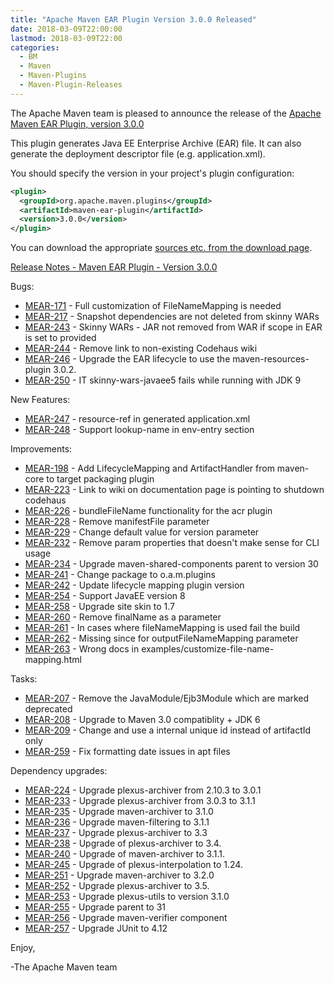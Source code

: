 ```yaml
---
title: "Apache Maven EAR Plugin Version 3.0.0 Released"
date: 2018-03-09T22:00:00
lastmod: 2018-03-09T22:00
categories:
  - BM
  - Maven
  - Maven-Plugins
  - Maven-Plugin-Releases
---
```

The Apache Maven team is pleased to announce the release of the 
[Apache Maven EAR Plugin, version 3.0.0](httpa://maven.apache.org/plugins/maven-ear-plugin/)

This plugin generates Java EE Enterprise Archive (EAR) file. It can also
generate the deployment descriptor file (e.g. application.xml).

You should specify the version in your project's plugin configuration:

```xml
<plugin>
  <groupId>org.apache.maven.plugins</groupId>
  <artifactId>maven-ear-plugin</artifactId>
  <version>3.0.0</version>
</plugin>
```

You can download the appropriate [sources etc. from the download page](https://maven.apache.org/plugins/maven-ear-plugin/download.cgi).
 

<!-- more -->

[Release Notes - Maven EAR Plugin - Version 3.0.0](https://issues.apache.org/jira/secure/ReleaseNote.jspa?projectId=12317422&amp;version=12330696)

Bugs:

 * [MEAR-171](https://issues.apache.org/jira/browse/MEAR-171) - Full customization of FileNameMapping is needed
 * [MEAR-217](https://issues.apache.org/jira/browse/MEAR-217) - Snapshot dependencies are not deleted from skinny WARs
 * [MEAR-243](https://issues.apache.org/jira/browse/MEAR-243) - Skinny WARs - JAR not removed from WAR if scope in EAR is set to provided
 * [MEAR-244](https://issues.apache.org/jira/browse/MEAR-244) - Remove link to non-existing Codehaus wiki
 * [MEAR-246](https://issues.apache.org/jira/browse/MEAR-246) - Upgrade the EAR lifecycle to use the maven-resources-plugin 3.0.2.
 * [MEAR-250](https://issues.apache.org/jira/browse/MEAR-250) - IT skinny-wars-javaee5 fails while running with JDK 9

New Features:

 * [MEAR-247](https://issues.apache.org/jira/browse/MEAR-247) - resource-ref in generated application.xml
 * [MEAR-248](https://issues.apache.org/jira/browse/MEAR-248) - Support lookup-name in env-entry section

Improvements:

 * [MEAR-198](https://issues.apache.org/jira/browse/MEAR-198) - Add LifecycleMapping and ArtifactHandler from maven-core to target packaging plugin
 * [MEAR-223](https://issues.apache.org/jira/browse/MEAR-223) - Link to wiki on documentation page is pointing to shutdown codehaus
 * [MEAR-226](https://issues.apache.org/jira/browse/MEAR-226) - bundleFileName functionality for the acr plugin
 * [MEAR-228](https://issues.apache.org/jira/browse/MEAR-228) - Remove manifestFile parameter
 * [MEAR-229](https://issues.apache.org/jira/browse/MEAR-229) - Change default value for version parameter
 * [MEAR-232](https://issues.apache.org/jira/browse/MEAR-232) - Remove param properties that doesn't make sense for CLI usage
 * [MEAR-234](https://issues.apache.org/jira/browse/MEAR-234) - Upgrade maven-shared-components parent to version 30
 * [MEAR-241](https://issues.apache.org/jira/browse/MEAR-241) - Change package to o.a.m.plugins
 * [MEAR-242](https://issues.apache.org/jira/browse/MEAR-242) - Update lifecycle mapping plugin version
 * [MEAR-254](https://issues.apache.org/jira/browse/MEAR-254) - Support JavaEE version 8
 * [MEAR-258](https://issues.apache.org/jira/browse/MEAR-258) - Upgrade site skin to 1.7
 * [MEAR-260](https://issues.apache.org/jira/browse/MEAR-260) - Remove finalName as a parameter
 * [MEAR-261](https://issues.apache.org/jira/browse/MEAR-261) - In cases where fileNameMapping is used fail the build
 * [MEAR-262](https://issues.apache.org/jira/browse/MEAR-262) - Missing since for outputFileNameMapping parameter
 * [MEAR-263](https://issues.apache.org/jira/browse/MEAR-263) - Wrong docs in examples/customize-file-name-mapping.html

Tasks:

 * [MEAR-207](https://issues.apache.org/jira/browse/MEAR-207) - Remove the JavaModule/Ejb3Module which are marked deprecated
 * [MEAR-208](https://issues.apache.org/jira/browse/MEAR-208) - Upgrade to Maven 3.0 compatiblity + JDK 6
 * [MEAR-209](https://issues.apache.org/jira/browse/MEAR-209) - Change and use a internal unique id instead of artifactId only
 * [MEAR-259](https://issues.apache.org/jira/browse/MEAR-259) - Fix formatting date issues in apt files

Dependency upgrades:

 * [MEAR-224](https://issues.apache.org/jira/browse/MEAR-224) - Upgrade plexus-archiver from 2.10.3 to 3.0.1
 * [MEAR-233](https://issues.apache.org/jira/browse/MEAR-233) - Upgrade plexus-archiver from 3.0.3 to 3.1.1
 * [MEAR-235](https://issues.apache.org/jira/browse/MEAR-235) - Upgrade maven-archiver to 3.1.0
 * [MEAR-236](https://issues.apache.org/jira/browse/MEAR-236) - Upgrade maven-filtering to 3.1.1
 * [MEAR-237](https://issues.apache.org/jira/browse/MEAR-237) - Upgrade plexus-archiver to 3.3
 * [MEAR-238](https://issues.apache.org/jira/browse/MEAR-238) - Upgrade of plexus-archiver to 3.4.
 * [MEAR-240](https://issues.apache.org/jira/browse/MEAR-240) - Upgrade of maven-archiver to 3.1.1.
 * [MEAR-245](https://issues.apache.org/jira/browse/MEAR-245) - Upgrade of plexus-interpolation to 1.24.
 * [MEAR-251](https://issues.apache.org/jira/browse/MEAR-251) - Upgrade maven-archiver to 3.2.0
 * [MEAR-252](https://issues.apache.org/jira/browse/MEAR-252) - Upgrade plexus-archiver to 3.5.
 * [MEAR-253](https://issues.apache.org/jira/browse/MEAR-253) - Upgrade plexus-utils to version 3.1.0
 * [MEAR-255](https://issues.apache.org/jira/browse/MEAR-255) - Upgrade parent to 31
 * [MEAR-256](https://issues.apache.org/jira/browse/MEAR-256) - Upgrade maven-verifier component
 * [MEAR-257](https://issues.apache.org/jira/browse/MEAR-257) - Upgrade JUnit to 4.12

Enjoy,

-The Apache Maven team
